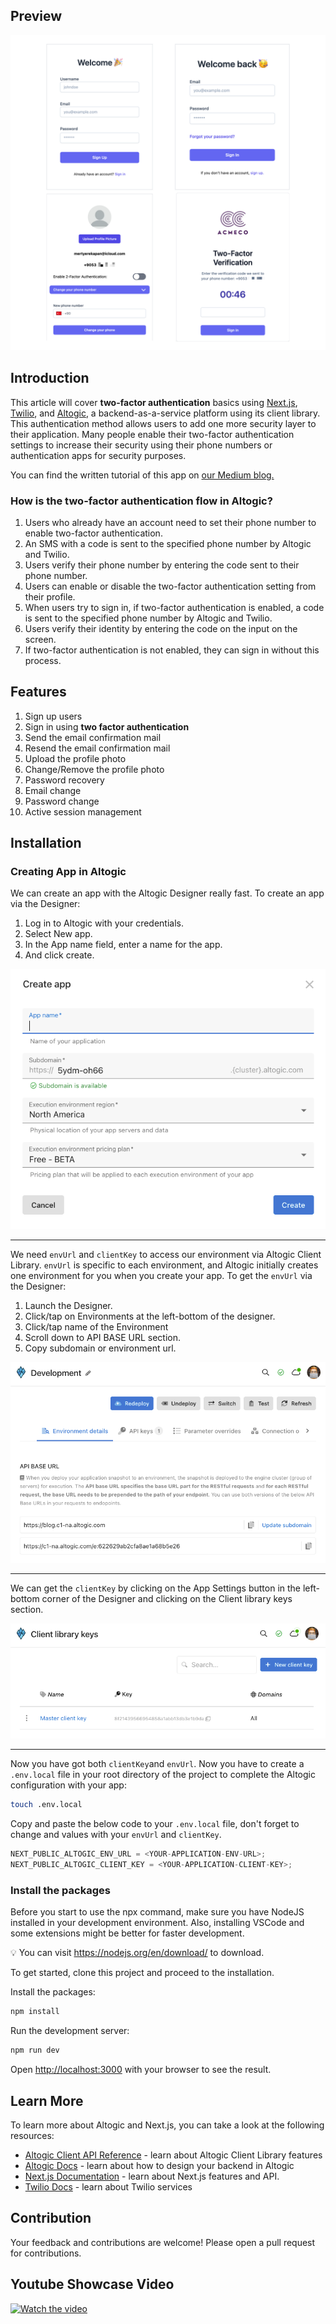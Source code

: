 ## Preview

![picture alt](./public/preview.png "Preview image of two-factor authentication demo app using Altogic, Twilio, and Next.JS")

## Introduction

This article will cover **two-factor authentication** basics using [Next.js](https://nextjs.org/), [Twilio](https://twilio.com), and [Altogic](https://www.altogic.com), a backend-as-a-service platform using its client library. This authentication method allows users to add one more security layer to their application. Many people enable their two-factor authentication settings to increase their security using their phone numbers or authentication apps for security purposes.

You can find the written tutorial of this app on [our Medium blog.](https://medium.com/@mertyerekapan/42770195ba5)

### How is the two-factor authentication flow in Altogic?

1. Users who already have an account need to set their phone number to enable two-factor authentication.
2. An SMS with a code is sent to the specified phone number by Altogic and Twilio.
3. Users verify their phone number by entering the code sent to their phone number.
4. Users can enable or disable the two-factor authentication setting from their profile.
5. When users try to sign in, if two-factor authentication is enabled, a code is sent to the specified phone number by Altogic and Twilio.
6. Users verify their identity by entering the code on the input on the screen.
7. If two-factor authentication is not enabled, they can sign in without this process.

## Features

1. Sign up users
2. Sign in using **two factor authentication**
3. Send the email confirmation mail
4. Resend the email confirmation mail
5. Upload the profile photo
6. Change/Remove the profile photo
7. Password recovery
8. Email change
9. Password change
10. Active session management

## Installation

### Creating App in Altogic

We can create an app with the Altogic Designer really fast. To create an app via the Designer:

1. Log in to Altogic with your credentials.
2. Select New app.
3. In the App name field, enter a name for the app.
4. And click create.

![picture alt](./public/createApp.png "Create an app in Altogic Designer")

---

We need `envUrl` and `clientKey` to access our environment via Altogic Client Library. `envUrl` is specific to each environment, and Altogic initially creates one environment for you when you create your app. To get the `envUrl` via the Designer:

1. Launch the Designer.
2. Click/tap on Environments at the left-bottom of the designer.
3. Click/tap name of the Environment
4. Scroll down to API BASE URL section.
5. Copy subdomain or environment url.

![picture alt](./public/getEnvUrl.png "Get the environment URL in Altogic Designer")

---

We can get the `clientKey` by clicking on the App Settings button in the left-bottom corner of the Designer and clicking on the Client library keys section.

![picture alt](./public/clientKey.png "Get the client key in Altogic Designer")

---

Now you have got both `clientKey`and `envUrl`. Now you have to create a `.env.local` file in your root directory of the project to complete the Altogic configuration with your app:

```bash
touch .env.local
```

Copy and paste the below code to your `.env.local` file, don't forget to change <YOUR-APPLICATION-ENV-URL> and <YOUR-APPLICATION-CLIENT-KEY> values with your `envUrl` and `clientKey`.

```javascript
NEXT_PUBLIC_ALTOGIC_ENV_URL = <YOUR-APPLICATION-ENV-URL>;
NEXT_PUBLIC_ALTOGIC_CLIENT_KEY = <YOUR-APPLICATION-CLIENT-KEY>;
```

### Install the packages

Before you start to use the npx command, make sure you have NodeJS installed in your development environment. Also, installing VSCode and some extensions might be better for faster development.

💡 You can visit https://nodejs.org/en/download/ to download.

To get started, clone this project and proceed to the installation.

Install the packages:

```bash
npm install
```

Run the development server:

```bash
npm run dev
```

Open [http://localhost:3000](http://localhost:3000) with your browser to see the result.

## Learn More

To learn more about Altogic and Next.js, you can take a look at the following resources:

- [Altogic Client API Reference](https://clientapi.altogic.com/v1.3.1/modules.html) - learn about Altogic Client Library features
- [Altogic Docs](https://docs.altogic.com/) - learn about how to design your backend in Altogic
- [Next.js Documentation](https://nextjs.org/docs) - learn about Next.js features and API.
- [Twilio Docs](https://www.twilio.com/docs) - learn about Twilio services

## Contribution

Your feedback and contributions are welcome! Please open a pull request for contributions.

## Youtube Showcase Video

[![Watch the video](https://img.youtube.com/vi/iZHgR1_W8vk/0.jpg)](https://www.youtube.com/watch?v=iZHgR1_W8vk)
